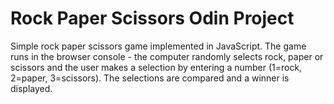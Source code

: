 # Rock Paper Scissors Odin Project
 Simple rock paper scissors game implemented in JavaScript. The game runs in the browser console - the computer randomly selects rock, paper or scissors and the user makes a selection by entering a number (1=rock, 2=paper, 3=scissors). The selections are compared and a winner is displayed.
